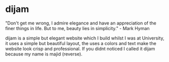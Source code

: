 # dijam

"Don't get me wrong, I admire elegance and have an appreciation of the finer things in life. But to me, beauty lies in simplicity." - Mark Hyman

dijam is a simple but elegant website which I build whilst I was at University, it uses a simple but beautiful layout, the uses a colors and text make the website look crisp and professional. If you didnt noticed I called it dijam because my name is majid (reverse).

